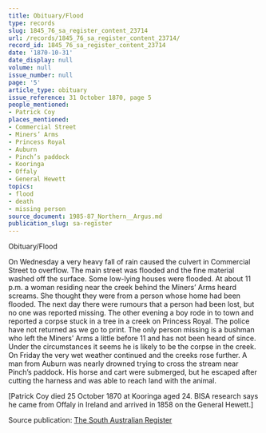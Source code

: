 ```yaml
---
title: Obituary/Flood
type: records
slug: 1845_76_sa_register_content_23714
url: /records/1845_76_sa_register_content_23714/
record_id: 1845_76_sa_register_content_23714
date: '1870-10-31'
date_display: null
volume: null
issue_number: null
page: '5'
article_type: obituary
issue_reference: 31 October 1870, page 5
people_mentioned:
- Patrick Coy
places_mentioned:
- Commercial Street
- Miners’ Arms
- Princess Royal
- Auburn
- Pinch’s paddock
- Kooringa
- Offaly
- General Hewett
topics:
- flood
- death
- missing person
source_document: 1985-87_Northern__Argus.md
publication_slug: sa-register
---
```


Obituary/Flood

On Wednesday a very heavy fall of rain caused the culvert in Commercial Street to overflow.  The main street was flooded and the fine material washed off the surface.  Some low-lying houses were flooded.    At about 11 p.m. a woman residing near the creek behind the Miners’ Arms heard screams. She thought they were from a person whose home had been flooded.  The next day there were rumours that a person had been lost, but no one was reported missing.  The other evening a boy rode in to town and reported a corpse stuck in a tree in a creek on Princess Royal.  The police have not returned as we go to print.  The only person missing is a bushman who left the Miners’ Arms a little before 11 and has not been heard of since.  Under the circumstances it seems he is likely to be the corpse in the creek.  On Friday the very wet weather continued and the creeks rose further.  A man from Auburn was nearly drowned trying to cross the stream near Pinch’s paddock.  His horse and cart were submerged, but he escaped after cutting the harness and was able to reach land with the animal.

[Patrick Coy died 25 October 1870 at Kooringa aged 24.  BISA research says he came from Offaly in Ireland and arrived in 1858 on the General Hewett.]

Source publication: [The South Australian Register](/publications/sa-register/)
